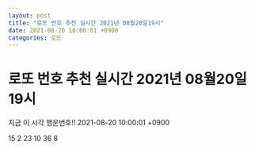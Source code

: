 ```yaml
---
layout: post
title: "로또 번호 추천 실시간 2021년 08월20일19시"
date: 2021-08-20 10:00:01 +0900
categories: 로또
---
```


# 로또 번호 추천 실시간 2021년 08월20일19시

지금 이 시각 행운번호!! 2021-08-20 10:00:01 +0900

 15  2  23  10  36  8 

